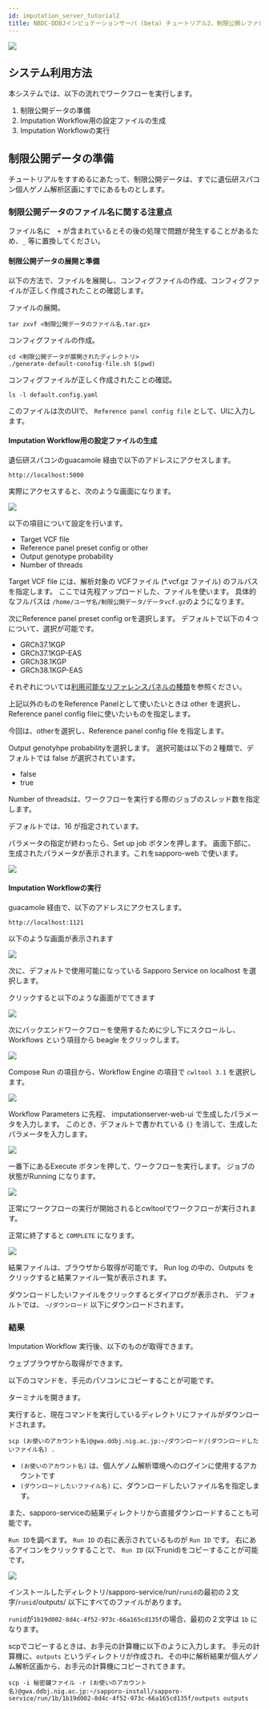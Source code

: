 ```yaml
---
id: imputation_server_tutorial2
title: NBDC-DDBJインピュテーションサーバ (beta) チュートリアル2、制限公開レファレンスパネルを使う場合
---
```


![](./imputationserver.logo_color.png)

## システム利用方法

本システムでは、以下の流れでワークフローを実行します。

1. 制限公開データの準備
1. Imputation Workflow用の設定ファイルの生成
1. Imputation Workflowの実行


## 制限公開データの準備

チュートリアルをすすめるにあたって、制限公開データは、すでに遺伝研スパコン個人ゲノム解析区画にすでにあるものとします。

### 制限公開データのファイル名に関する注意点

ファイル名に　`+` が含まれているとその後の処理で問題が発生することがあるため、`_` 等に置換してください。

#### 制限公開データの展開と準備

以下の方法で、ファイルを展開し、コンフィグファイルの作成、コンフィグファイルが正しく作成されたことの確認します。

ファイルの展開。

```
tar zxvf <制限公開データのファイル名.tar.gz>
```

コンフィグファイルの作成。

```
cd <制限公開データが展開されたディレクトリ>
./generate-default-conofig-file.sh $(pwd)
```

コンフィグファイルが正しく作成されたことの確認。

```
ls -l default.config.yaml
```

このファイルは次のUIで、 `Reference panel config file` として、UIに入力します。

#### Imputation Workflow用の設定ファイルの生成

遺伝研スパコンのguacamole 経由で以下のアドレスにアクセスします。

```text
http://localhost:5000
```

実際にアクセスすると、次のような画面になります。


![](./imputationserver.tutorial2.Fig1.png)

以下の項目について設定を行います。

- Target VCF file
- Reference panel preset config or other
- Output genotype probability
- Number of threads

Target VCF file には、解析対象の VCFファイル (\*.vcf.gz ファイル) のフルパスを指定します。
ここでは先程アップロードした、ファイルを使います。
具体的なフルパスは `/home/ユーザ名/制限公開データ/データvcf.gz`のようになります。

次にReference panel preset config orを選択します。
デフォルトで以下の４つについて、選択が可能です。

- GRCh37.1KGP
- GRCh37.1KGP-EAS
- GRCh38.1KGP
- GRCh38.1KGP-EAS

それぞれについては[利用可能なリファレンスパネルの種類](https://sc.ddbj.nig.ac.jp/advanced_guides/imputation_server/#%E5%88%A9%E7%94%A8%E5%8F%AF%E8%83%BD%E3%81%AA%E3%83%AA%E3%83%95%E3%82%A1%E3%83%AC%E3%83%B3%E3%82%B9%E3%83%91%E3%83%8D%E3%83%AB%E3%81%AE%E7%A8%AE%E9%A1%9E)を参照ください。

上記以外のものをReference Panelとして使いたいときは
other を選択し、Reference panel config fileに使いたいものを指定します。

今回は、otherを選択し、Reference panel config file を指定します。

Output genotyhpe probabilityを選択します。
選択可能は以下の２種類で、デフォルトでは false が選択されています。

- false
- true

Number of threadsは、ワークフローを実行する際のジョブのスレッド数を指定します。

デフォルトでは、16 が指定されています。

パラメータの指定が終わったら、Set up job ボタンを押します。
画面下部に、生成されたパラメータが表示されます。これをsapporo-web で使います。

![](./imputationserver.tutorial2.Fig2.png)

#### Imputation Workflowの実行

guacamole 経由で、以下のアドレスにアクセスします。

```text
http://localhost:1121
```

以下のような画面が表示されます



![](./imputationserver.tutorial2.Fig3.png)

次に、デフォルトで使用可能になっている Sapporo Service on localhost を選択します。

クリックすると以下のような画面がでてきます

![](./imputationserver.tutorial2.Fig4.png)

次にバックエンドワークフローを使用するために少し下にスクロールし、
Workflows という項目から beagle をクリックします。

![](./imputationserver.tutorial2.Fig5.png)

Compose Run の項目から、Workflow Engine の項目で `cwltool 3.1` を選択します。

![](./imputationserver.tutorial2.Fig6.png)

Workflow Parameters に先程、 imputationserver-web-ui で生成したパラメータを入力します。
このとき、デフォルトで書かれている `{}` を消して、生成したパラメータを入力します。

![](./imputationserver.tutorial2.Fig7.png)

一番下にあるExecute ボタンを押して、ワークフローを実行します。
ジョブの状態がRunning になります。

![](./imputationserver.tutorial2.Fig8.png)

正常にワークフローの実行が開始されるとcwltoolでワークフローが実行されます。

正常に終了すると `COMPLETE` になります。

![](./imputationserver.tutorial2.Fig9.png)

結果ファイルは、ブラウザから取得が可能です。
Run log の中の、Outputs をクリックすると結果ファイル一覧が表示されま
す。

ダウンロードしたいファイルをクリックするとダイアログが表示され、
デフォルトでは、 `~/ダウンロード` 以下にダウンロードされます。

### 結果

Imputation Workflow 実行後、以下のものが取得できます。

ウェブブラウザから取得ができます。

以下のコマンドを、手元のパソコンにコピーすることが可能です。

ターミナルを開きます。

実行すると、現在コマンドを実行しているディレクトリにファイルがダウンロードされます。

```console
scp (お使いのアカウント名)@gwa.ddbj.nig.ac.jp:~/ダウンロード/(ダウンロードしたいファイル名) .
```

- `(お使いのアカウント名)` は、個人ゲノム解析環境へのログインに使用するアカウントです
- `(ダウンロードしたいファイル名)` に、ダウンロードしたいファイル名を指定します。

また、sapporo-serviceの結果ディレクトリから直接ダウンロードすることも可能です。

`Run ID`を調べます。
`Run ID` の右に表示されているものが `Run ID` です。
右にあるアイコンをクリックすることで、 `Run ID` (以下runid)をコピーすることが可能です。

![](./imputationserver.tutorial2.Fig10.png)

インストールしたディレクトリ/sapporo-service/run/`runid`の最初の２文字/`runid`/outputs/ 以下にすべてのファイルがあります。

`runid`が`1b19d002-8d4c-4f52-973c-66a165cd135f`の場合、最初の２文字は `1b` になります。

scpでコピーするときは、お手元の計算機に以下のように入力します。
手元の計算機に、`outputs` というディレクトリが作成され、その中に解析結果が個人ゲノム解析区画から、お手元の計算機にコピーされてきます。

```
scp -i 秘密鍵ファイル -r (お使いのアカウント名)@gwa.ddbj.nig.ac.jp:~/sapporo-install/sapporo-service/run/1b/1b19d002-8d4c-4f52-973c-66a165cd135f/outputs outputs
```

